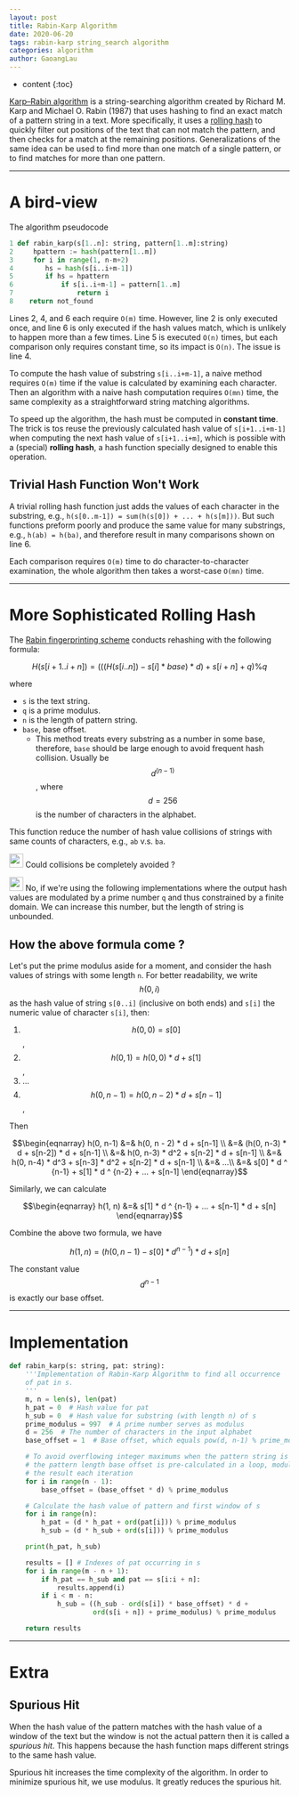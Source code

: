 ```yaml
---
layout: post
title: Rabin-Karp Algorithm
date: 2020-06-20
tags: rabin-karp string_search algorithm
categories: algorithm
author: GaoangLau
---
```

* content
{:toc}



[Karp–Rabin algorithm](https://en.wikipedia.org/wiki/Rabin%E2%80%93Karp_algorithm) is a string-searching algorithm created by Richard M. Karp and Michael O. Rabin (1987) that uses hashing to find an exact match of a pattern string in a text. More specifically, it uses a [rolling hash](https://en.wikipedia.org/wiki/Rolling_hash) to quickly filter out positions of the text that can not match the pattern, and then checks for a match at the remaining positions. Generalizations of the same idea can be used to find more than one match of a single pattern, or to find matches for more than one pattern.





---
# A bird-view
The algorithm pseudocode
```python
1 def rabin_karp(s[1..n]: string, pattern[1..m]:string)
2     hpattern := hash(pattern[1..m])
3     for i in range(1, n-m+2)
4        hs = hash(s[i..i+m-1])
5        if hs = hpattern
6            if s[i..i+m-1] = pattern[1..m]
7                return i
8    return not_found
```

Lines 2, 4, and 6 each require `O(m)` time. However, line 2 is only executed once, and line 6 is only executed if the hash values match, which is unlikely to happen more than a few times. Line 5 is executed `O(n)` times, but each comparison only requires constant time, so its impact is `O(n)`. The issue is line 4.

To compute the hash value of substring `s[i..i+m-1]`, a naive method requires `O(m)` time if the value is calculated by examining each character. Then an algorithm with a naive hash computation requires `O(mn)` time, the same complexity as a straightforward string matching algorithms. 

To speed up the algorithm, the hash must be computed in **constant time**. The trick is tos reuse the previously calculated hash value of `s[i+1..i+m-1]` when computing the next hash value of `s[i+1..i+m]`, which is possible with a (special) **rolling hash**, a hash function specially designed to enable this operation.

## Trivial Hash Function Won't Work

A trivial rolling hash function just adds the values of each character in the substring, e.g., `h(s[0..m-1]) = sum(h(s[0]) + ... + h(s[m]))`. But such functions preform poorly and produce the same value for many substrings, e.g., `h(ab) = h(ba)`, and therefore result in many comparisons shown on line 6.

Each comparison requires `O(m)` time to do character-to-character examination, the whole algorithm then takes a worst-case `O(mn)` time.

---

# More Sophisticated Rolling Hash

The [Rabin fingerprinting scheme](https://en.wikipedia.org/wiki/Rabin_fingerprint) conducts rehashing with the following formula:

$$ H(s[i+1..i+n]) = ( ( ( H( s[i..n] ) - s[i] * base ) * d ) + s[i+n] + q) \% q $$

where 
* `s` is the text string.
* `q` is a prime modulus.
* `n` is the length of pattern string.
* `base`, base offset. 
    * This method treats every substring as a number in some base, therefore, `base` should be large enough to avoid frequent hash collision. Usually be $$ d^ {(n-1)} $$, where $$ d = 256 $$ is the number of characters in the alphabet.

This function reduce the number of hash value collisions of strings with same counts of characters, e.g., `ab` v.s. `ba`.

<img src='https://i.loli.net/2020/07/05/bqkGNJBm1phjI32.png' width='25px'> Could collisions be completely avoided ? 

<img src='https://i.loli.net/2020/07/05/ku4QMPcK6gdDpLN.png' width='25px'> No, if we're using the following implementations where the output hash values are modulated by a prime number `q` and thus constrained by a finite domain. We can increase this number, but the length of string is unbounded. 


## How the above formula come ?
Let's put the prime modulus aside for a moment, and consider the hash values of strings with some length `n`. 
For better readability, we write $$h(0, i)$$ as the hash value of string `s[0..i]` (inclusive on both ends) and `s[i]` the numeric value of character `s[i]`, then: 

1. $$h(0, 0) = s[0]$$, 
2. $$h(0, 1) = h(0, 0) * d + s[1]$$, 
3. ...
4. $$h(0, n-1) = h(0, n-2) * d + s[n-1]$$, 

Then 

$$\begin{eqnarray}
h(0, n-1) &=& h(0, n - 2) * d + s[n-1] \\
          &=& (h(0, n-3) * d + s[n-2]) * d + s[n-1] \\
          &=& h(0, n-3) * d^2 + s[n-2] * d + s[n-1] \\
          &=& h(0, n-4) * d^3 + s[n-3] * d^2 + s[n-2] * d + s[n-1] \\
          &=& ...\\
          &=& s[0] * d ^ {n-1} + s[1] * d ^ {n-2} + ... + s[n-1]
\end{eqnarray}$$

Similarly, we can calculate

$$\begin{eqnarray}
    h(1, n) &=& s[1] * d ^ {n-1} + ... + s[n-1] * d + s[n]
\end{eqnarray}$$

Combine the above two formula, we have 

$$ h(1, n) = (h(0, n-1) - s[0] * d ^ {n-1}) * d + s[n] $$

The constant value $$d^{n-1}$$ is exactly our base offset.

---

# Implementation 
```python
def rabin_karp(s: string, pat: string):
    '''Implementation of Rabin-Karp Algorithm to find all occurrence
    of pat in s.
    '''
    m, n = len(s), len(pat)
    h_pat = 0  # Hash value for pat
    h_sub = 0  # Hash value for substring (with length n) of s
    prime_modulus = 997  # A prime number serves as modulus
    d = 256  # The number of characters in the input alphabet
    base_offset = 1  # Base offset, which equals pow(d, n-1) % prime_modulus

    # To avoid overflowing integer maximums when the pattern string is longer,
    # the pattern length base offset is pre-calculated in a loop, modulating
    # the result each iteration
    for i in range(n - 1):
        base_offset = (base_offset * d) % prime_modulus

    # Calculate the hash value of pattern and first window of s
    for i in range(n):
        h_pat = (d * h_pat + ord(pat[i])) % prime_modulus
        h_sub = (d * h_sub + ord(s[i])) % prime_modulus

    print(h_pat, h_sub)

    results = [] # Indexes of pat occurring in s 
    for i in range(m - n + 1):
        if h_pat == h_sub and pat == s[i:i + n]:
            results.append(i)
        if i < m - n:
            h_sub = ((h_sub - ord(s[i]) * base_offset) * d +
                     ord(s[i + n]) + prime_modulus) % prime_modulus

    return results
```


---

# Extra

## Spurious Hit
When the hash value of the pattern matches with the hash value of a window of the text but the window is not the actual pattern then it is called a *spurious hit*. This happens because the hash function maps different strings to the same hash value.

Spurious hit increases the time complexity of the algorithm. In order to minimize spurious hit, we use modulus. It greatly reduces the spurious hit.

